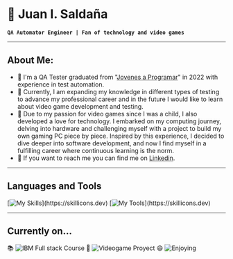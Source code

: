 # 🧑 Juan I. Saldaña
**`QA Automator Engineer | Fan of technology and video games`**
***
## About Me:
- 🤖 I'm a QA Tester graduated from "[Jovenes a Programar](https://jovenesaprogramar.edu.uy)" in 2022 with experience in test automation. 
- 🌱 Currently, I am expanding my knowledge in different types of testing to advance my professional career and in the future I would like to learn about video game development and testing.
- 💖 Due to my passion for video games since I was a child, I also developed a love for technology. I embarked on my computing journey, delving into hardware and challenging myself with a project to build my own  gaming PC piece by piece. Inspired by this experience, I decided to dive deeper into software development, and now I find myself in a fulfilling career where continuous learning is the norm.
- 🔎 If you want to reach me you can find me on [Linkedin](https://www.linkedin.com/in/jisaldana/).
***
## Languages and Tools
[![My Skills](https://skillicons.dev/icons?i=java,py,mysql,godot,selenium,)](https://skillicons.dev)
[![My Tools](https://skillicons.dev/icons?i=slack,jira,trello,)](https://skillicons.dev)
***
## Currently on...
📚 ![IBM Full stack Course](https://img.shields.io/badge/Learning-Full_Stack_Development-blue)
🔨 ![Videogame Proyect](https://img.shields.io/badge/Working-On_a_personal_proyect-green)
😄 ![Enjoying](https://img.shields.io/badge/Enjoying-My_life-purple)


<!--
**JISaldana/JISaldana** is a ✨ _special_ ✨ repository because its `README.md` (this file) appears on your GitHub profile.
-->

